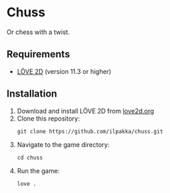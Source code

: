 # Chuss
Or chess with a twist.

## Requirements

- [LÖVE 2D](https://love2d.org/) (version 11.3 or higher)

## Installation

1. Download and install LÖVE 2D from [love2d.org](https://love2d.org/)
2. Clone this repository:
   ```
   git clone https://github.com/ilpakka/chuss.git
   ```
3. Navigate to the game directory:
   ```
   cd chuss
   ```
4. Run the game:
   ```
   love .
   ```
